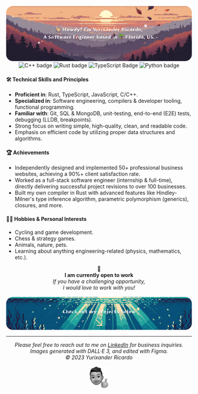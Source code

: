 <img alt="Header illustration" src="./assets/header.png" />

<div align="center">
  <img alt="C++ badge" src="https://img.shields.io/badge/C%2B%2B-%23eb4d4b?style=for-the-badge&logo=c%2B%2B">
  <img alt="Rust badge" src="https://img.shields.io/badge/Rust-%23f0932b?style=for-the-badge&logo=rust" />
  <img alt="TypeScript Badge" src="https://img.shields.io/badge/TypeScript-%23686de0?style=for-the-badge&logo=typescript&logoColor=%23fff">
  <img alt="Python badge" src="https://img.shields.io/badge/Python-%23e056fd?style=for-the-badge&logo=python&logoColor=%23fff">
</div>

#### 🛠 Technical Skills and Principles
- **Proficient in**: Rust, TypeScript, JavaScript, C/C++.
- **Specialized in**: Software engineering, compilers & developer tooling, functional programming.
- **Familiar with**: Git, SQL & MongoDB, unit-testing, end-to-end (E2E) tests, debugging (LLDB, breakpoints).
- Strong focus on writing simple, high-quality, clean, and readable code.
- Emphasis on efficient code by utilizing proper data structures and algorithms.

#### 🏆 Achievements
- Independently designed and implemented 50+ professional business websites, achieving a 90%+ client satisfaction rate.
- Worked as a full-stack software engineer (internship & full-time), directly delivering successful project revisions to over 100 businesses.
- Built my own compiler in Rust with advanced features like Hindley-Milner's type inference algorithm, parametric polymorphism (generics), closures, and more.

#### 🚴‍♂️ Hobbies & Personal Interests
- Cycling and game development.
- Chess & strategy games.
- Animals, nature, pets.
- Learning about anything engineering-related (physics, mathematics, etc.).

<div align="center">
  <strong>🤝<br />I am currently open to work</strong><br />
  <i>If you have a challenging opportunity, <br />I would love to work with you!</i>
</div>

<br />
<img alt="Footer illustration" src="./assets/footer.png" />
<hr />
<div align="center">
  <i>
    Please feel free to reach out to me on <a href="https://www.linkedin.com/in/yurixander/">LinkedIn</a> for business inquiries.<br />
    Images generated with DALL·E 3, and edited with Figma.<br />
    &copy; 2023 Yurixander Ricardo<br /><br />
    <img alt="Thumbs up illustration" src="./assets/thumbs-up.png" />
  </i>
</div>
